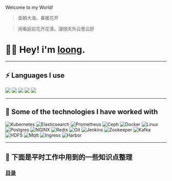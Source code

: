 Welcome to my World!

> 面朝大海，春暖花开

> 闲看庭前花开花落，漫随天外云卷云舒

# :man_technologist: Hey! i'm [loong](https://blog.lingwenlong.com).
---
## :zap: Languages I use

![](https://img.shields.io/badge/Python-lightgrey?logo=PYTHON)
![](https://img.shields.io/badge/Scala-lightgrey?logo=scala)
![](https://img.shields.io/badge/Java-lightgrey?logo=java)
![](https://img.shields.io/badge/CSharp-lightgrey?logo=Csharp)
![](https://img.shields.io/badge/Go-lightgrey?logo=go)



---

## :rocket: Some of the technologies I have worked with

![Kubernetes](https://img.shields.io/badge/Kubernetes-lightgrey?logo=kubernetes)
![Elasticsearch](https://img.shields.io/badge/Elasticsearch-lightgrey?logo=elasticsearch)
![Prometheus](https://img.shields.io/badge/Prometheus-lightgrey?logo=prometheus)
![Ceph](https://img.shields.io/badge/Ceph-lightgrey?logo=ceph)
![Docker](https://img.shields.io/badge/Docker-lightgrey?logo=docker)
![Linux](https://img.shields.io/badge/Linux-lightgrey?logo=linux)
![Postgres](https://img.shields.io/badge/Postgresql-lightgrey?logo=postgresql)
![NGINX](https://img.shields.io/badge/Nginx-lightgrey?logo=nginx)
![Redis](https://img.shields.io/badge/Redis-lightgrey?logo=redis)
![Git](https://img.shields.io/badge/Git-lightgrey?logo=git)
![Jenkins](https://img.shields.io/badge/Jenkins-lightgrey?logo=jenkins)
![Zookeeper](https://img.shields.io/badge/Zookeeper-lightgrey?logo=zookeeper)
![Kafka](https://img.shields.io/badge/Apache%20Kafka-lightgrey?logo=apache%20kafka)
![HDFS](https://img.shields.io/badge/Hdfs-lightgrey?logo=hdfs)
![Mqtt](https://img.shields.io/badge/Mqtt-lightgrey?logo=eclipse%20mosquitto)
![Ingress](https://img.shields.io/badge/Ingress-lightgrey?logo=Ingress)
![Harbor](https://img.shields.io/badge/Harbor-lightgrey?logo=Harbor)






---



## :flags: 下面是平时工作中用到的一些知识点整理

### [目录](SUMMARY.md)




